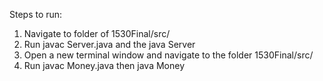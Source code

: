 Steps to run:
1) Navigate to folder of 1530Final/src/
2) Run javac Server.java and the java Server
3) Open a new terminal window and navigate to the folder 1530Final/src/
4) Run javac Money.java then java Money
